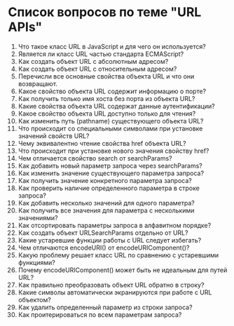 # Список вопросов по теме "URL APIs"

1. Что такое класс URL в JavaScript и для чего он используется?
2. Является ли класс URL частью стандарта ECMAScript?
3. Как создать объект URL с абсолютным адресом?
4. Как создать объект URL с относительным адресом?
5. Перечисли все основные свойства объекта URL и что они возвращают.
6. Какое свойство объекта URL содержит информацию о порте?
7. Как получить только имя хоста без порта из объекта URL?
8. Какие свойства объекта URL содержат данные аутентификации?
9. Какое свойство объекта URL доступно только для чтения?
10. Как изменить путь (pathname) существующего объекта URL?
11. Что происходит со специальными символами при установке значений свойств URL?
12. Чему эквивалентно чтение свойства href объекта URL?
13. Что происходит при установке нового значения свойству href?
14. Чем отличается свойство search от searchParams?
15. Как добавить новый параметр запроса через searchParams?
16. Как изменить значение существующего параметра запроса?
17. Как получить значение конкретного параметра запроса?
18. Как проверить наличие определенного параметра в строке запроса?
19. Как добавить несколько значений для одного параметра?
20. Как получить все значения для параметра с несколькими значениями?
21. Как отсортировать параметры запроса в алфавитном порядке?
22. Как создать объект URLSearchParams отдельно от URL?
23. Какие устаревшие функции работы с URL следует избегать?
24. Чем отличаются encodeURI() от encodeURIComponent()?
25. Какую проблему решает класс URL по сравнению с устаревшими функциями?
26. Почему encodeURIComponent() может быть не идеальным для путей URL?
27. Как правильно преобразовать объект URL обратно в строку?
28. Какие символы автоматически экранируются при работе с URL объектом?
29. Как удалить определенный параметр из строки запроса?
30. Как проитерироваться по всем параметрам запроса?

